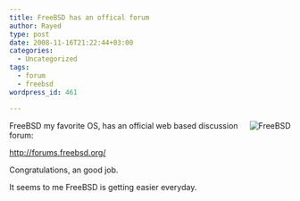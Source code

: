 ```yaml
---
title: FreeBSD has an offical forum
author: Rayed
type: post
date: 2008-11-16T21:22:44+03:00
categories:
  - Uncategorized
tags:
  - forum
  - freebsd
wordpress_id: 461

---
```

<img src="/static/uploads/2008/02/freebsd-logo.png" align="right" alt="FreeBSD" />

FreeBSD my favorite OS, has an official web based discussion forum:

http://forums.freebsd.org/

Congratulations, an good job.

It seems to me FreeBSD is getting easier everyday.

